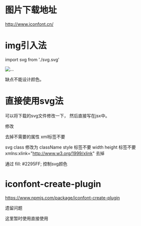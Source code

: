 图片下载地址
============
http://www.iconfont.cn/


img引入法
=========
import svg from './svg.svg'

<img src={svg} alt='...'>


缺点不能设计颜色。


直接使用svg法
=============
可以将下载的svg文件修改一下，
然后直接写在jsx中。

修改

去掉不需要的属性
xml标签不要

svg
class 修改为 className
style 标签不要
width height 标签不要
xmlns:xlink="http://www.w3.org/1999/xlink" 去掉

通过
fill: #2295FF; 控制svg颜色


iconfont-create-plugin
======================
https://www.npmjs.com/package/iconfont-create-plugin

遗留问题


这里暂时使用直接使用